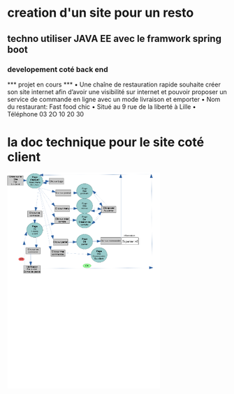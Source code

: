 # creation d'un site pour un resto 
## techno utiliser JAVA EE avec le framwork spring boot
### developement coté back end
*** projet en cours ***
• Une chaîne de restauration rapide souhaite créer son site internet afin d’avoir une visibilité sur internet et pouvoir proposer un service de commande en ligne avec un mode livraison et emporter 
• Nom du restaurant: Fast food chic 
• Situé au 9 rue de la liberté à Lille 
• Téléphone 03 2O 10 20 30
<p align="center">
<h1>la doc technique pour le site coté client</h1>
  <img src="docTechnique.png" width="350" alt="accessibility text">
</p>